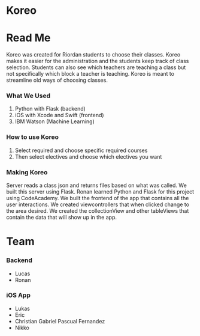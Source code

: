 # Koreo

# Read Me

Koreo was created for Riordan students to choose their classes. Koreo makes it easier for the administration and the students keep track of class selection. Students can also see which teachers are teaching a class but not specifically which block a teacher is teaching. Koreo is meant to streamline old ways of choosing classes. 

### What We Used

1. Python with Flask (backend)
2. iOS with Xcode and Swift (frontend)
3. IBM Watson (Machine Learning)

### How to use Koreo

1. Select required and choose specific required courses
2. Then select electives and choose which electives you want

### Making Koreo

Server reads a class json and returns files based on what was called. We built this server using Flask. Ronan learned Python and Flask for this project using CodeAcademy. We built the frontend of the app that contains all the user interactions. We created viewcontrollers that when clicked change to the area desired. We created the collectionView and other tableViews that contain the data that will show up in the app. 

# Team

### Backend
- Lucas
- Ronan

### iOS App
- Lukas
- Eric
- Christian Gabriel Pascual Fernandez
- Nikko
